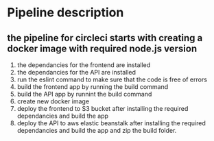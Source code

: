# Pipeline description

## the pipeline for circleci starts with creating a docker image with required node.js version

1. the dependancies for the frontend are installed
2. the dependancies for the API are installed
3. run the eslint command to make sure that the code is free of errors
4. build the frontend app by running the build command
5. build the API app by runnint the build command
6. create new docker image
7. deploy the frontend to S3 bucket after installing the required dependancies and build the app
8. deploy the API to aws elastic beanstalk after installing the required dependancies and build the app and zip the build folder.
